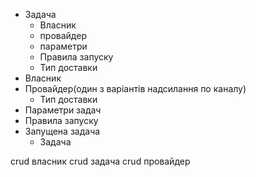 - Задача
    - Власник
    - провайдер
    - параметри
    - Правила запуску
    - Тип доставки
- Власник
- Провайдер(один з варіантів надсилання по  каналу)
    - Тип доставки
- Параметри задач
- Правила запуску
- Запущена задача
	- Задача

crud власник
crud задача
crud провайдер